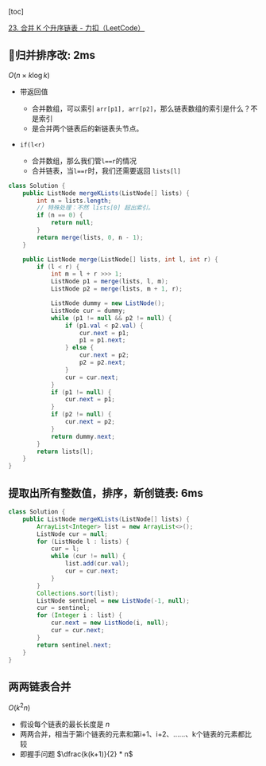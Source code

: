 [toc]

[23. 合并 K 个升序链表 - 力扣（LeetCode）](https://leetcode.cn/problems/merge-k-sorted-lists/description/)

## 🚀归并排序改: 2ms

$O(n \times k \log k)$

- 带返回值
  - 合并数组，可以索引 `arr[p1], arr[p2]`，那么链表数组的索引是什么？不是索引
  - 是合并两个链表后的新链表头节点。

- `if(l<r)` 
  - 合并数组，那么我们管`l==r`的情况
  - 合并链表，当`l==r`时，我们还需要返回 `lists[l]`


```java
class Solution {
    public ListNode mergeKLists(ListNode[] lists) {
        int n = lists.length;
        // 特殊处理：不然 lists[0] 超出索引。
        if (n == 0) {
            return null;
        }
        return merge(lists, 0, n - 1);
    }

    public ListNode merge(ListNode[] lists, int l, int r) {
        if (l < r) {
            int m = l + r >>> 1;
            ListNode p1 = merge(lists, l, m);
            ListNode p2 = merge(lists, m + 1, r);

            ListNode dummy = new ListNode();
            ListNode cur = dummy;
            while (p1 != null && p2 != null) {
                if (p1.val < p2.val) {
                    cur.next = p1;
                    p1 = p1.next;
                } else {
                    cur.next = p2;
                    p2 = p2.next;
                }
                cur = cur.next;
            }
            if (p1 != null) {
                cur.next = p1;
            }
            if (p2 != null) {
                cur.next = p2;
            }
            return dummy.next;
        }
        return lists[l];
    }
}
```

## 提取出所有整数值，排序，新创链表: 6ms
```java
class Solution {
    public ListNode mergeKLists(ListNode[] lists) {
        ArrayList<Integer> list = new ArrayList<>();
        ListNode cur = null;
        for (ListNode l : lists) {
            cur = l;
            while (cur != null) {
                list.add(cur.val);
                cur = cur.next;
            }
        }
        Collections.sort(list);
        ListNode sentinel = new ListNode(-1, null);
        cur = sentinel;
        for (Integer i : list) {
            cur.next = new ListNode(i, null);
            cur = cur.next;
        }
        return sentinel.next;
    }
}
```

## 两两链表合并

$O(k^2n)$

- 假设每个链表的最长长度是 *n*
- 两两合并，相当于第i个链表的元素和第i+1、i+2、……、k个链表的元素都比较
- 即握手问题 $\dfrac{k(k+1)}{2} * n$